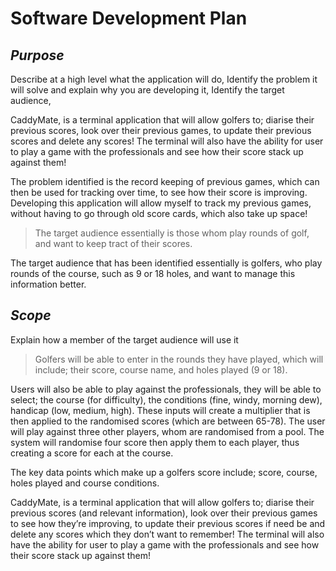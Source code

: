# **Software Development Plan**

## ***Purpose***
Describe at a high level what the application will do,
Identify the problem it will solve and explain why you are developing it,
Identify the target audience,

CaddyMate, is a terminal application that will allow golfers to; diarise their previous scores, look over their previous games, to update their previous scores and delete any scores! The terminal will also have the ability for user to play a game with the professionals and see how their score stack up against them! 


The problem identified is the record keeping of previous games, which can then be used for tracking over time, to see how their score is improving. Developing this application will allow myself to track my previous games, without having to go through old score cards, which also take up space!

> The target audience essentially is those whom play rounds of golf, and want to keep tract of their scores. 

The target audience that has been identified essentially is golfers, who play rounds of the course, such as 9 or 18 holes, and want to manage this information better.



## ***Scope***
Explain how a member of the target audience will use it

> Golfers will be able to enter in the rounds they have played, which will include; their score, course name, and holes played (9 or 18).

Users will also be able to play against the professionals, they will be able to select; the course (for difficulty), the conditions (fine, windy, morning dew), handicap (low, medium, high). These inputs will create a multiplier that is then applied to the randomised scores (which are between 65-78). The user will play against three other players, whom are randomised from a pool. The system will randomise four score then apply them to each player, thus creating a score for each at the course.


The key data points which make up a golfers score include; score, course, holes played and course conditions.


CaddyMate, is a terminal application that will allow golfers to; diarise their previous scores (and relevant information), look over their previous games to see how they’re improving, to update their previous scores if need be and delete any scores which they don’t want to remember! The terminal will also have the ability for user to play a game with the professionals and see how their score stack up against them! 
